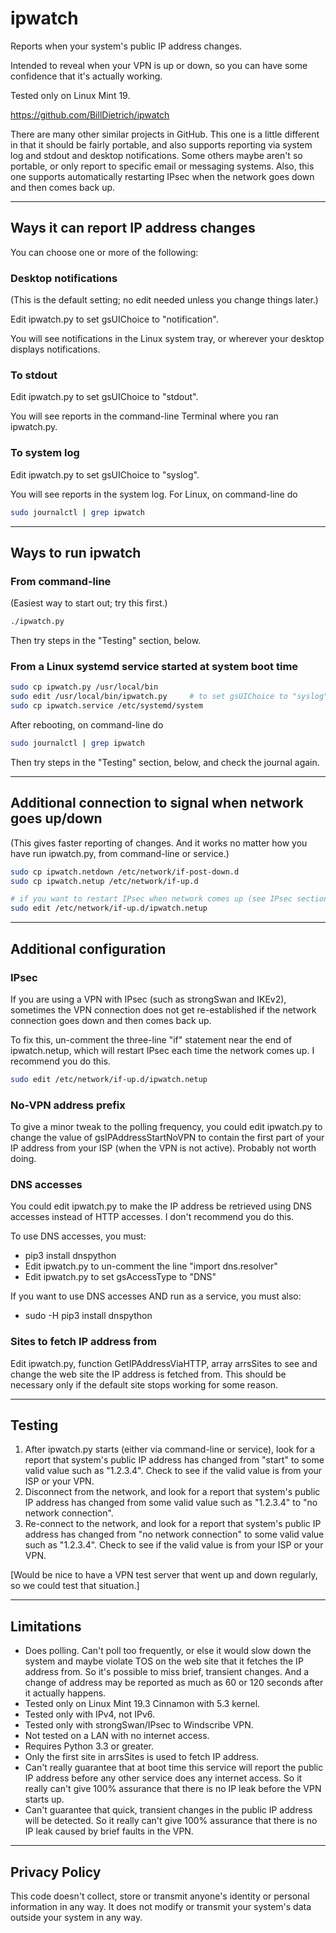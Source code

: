 # ipwatch
Reports when your system's public IP address changes.

Intended to reveal when your VPN is up or down, so you can have some confidence that it's actually working.

Tested only on Linux Mint 19.

https://github.com/BillDietrich/ipwatch

There are many other similar projects in GitHub.  This one is a little different in that it should be fairly portable, and also supports reporting via system log and stdout and desktop notifications.  Some others maybe aren't so portable, or only report to specific email or messaging systems.  Also, this one supports automatically restarting IPsec when the network goes down and then comes back up.

---

## Ways it can report IP address changes

You can choose one or more of the following:

### Desktop notifications
(This is the default setting; no edit needed unless you change things later.)

Edit ipwatch.py to set gsUIChoice to "notification".

You will see notifications in the Linux system tray, or wherever your desktop displays notifications.

### To stdout
Edit ipwatch.py to set gsUIChoice to "stdout".

You will see reports in the command-line Terminal where you ran ipwatch.py.

### To system log
Edit ipwatch.py to set gsUIChoice to "syslog".

You will see reports in the system log.  For Linux, on command-line do
```bash
sudo journalctl | grep ipwatch
```

---

## Ways to run ipwatch

### From command-line
(Easiest way to start out; try this first.)

```bash
./ipwatch.py
```

Then try steps in the "Testing" section, below.

### From a Linux systemd service started at system boot time
```bash
sudo cp ipwatch.py /usr/local/bin
sudo edit /usr/local/bin/ipwatch.py		# to set gsUIChoice to "syslog".
sudo cp ipwatch.service /etc/systemd/system
```

After rebooting, on command-line do
```bash
sudo journalctl | grep ipwatch
```
Then try steps in the "Testing" section, below, and check the journal again.

---

## Additional connection to signal when network goes up/down
(This gives faster reporting of changes.  And it works no matter how you have run ipwatch.py, from command-line or service.)

```bash
sudo cp ipwatch.netdown /etc/network/if-post-down.d
sudo cp ipwatch.netup /etc/network/if-up.d

# if you want to restart IPsec when network comes up (see IPsec section):
sudo edit /etc/network/if-up.d/ipwatch.netup
```

---

## Additional configuration

### IPsec
If you are using a VPN with IPsec (such as strongSwan and IKEv2), sometimes the VPN connection does not get re-established if the network connection goes down and then comes back up.

To fix this, un-comment the three-line "if" statement near the end of ipwatch.netup, which will restart IPsec each time the network comes up.  I recommend you do this.
```bash
sudo edit /etc/network/if-up.d/ipwatch.netup
```

### No-VPN address prefix
To give a minor tweak to the polling frequency, you could edit ipwatch.py to change the value of gsIPAddressStartNoVPN to contain the first part of your IP address from your ISP (when the VPN is not active).  Probably not worth doing.

### DNS accesses
You could edit ipwatch.py to make the IP address be retrieved using DNS accesses instead of HTTP accesses.  I don't recommend you do this.

To use DNS accesses, you must:
* pip3 install dnspython
* Edit ipwatch.py to un-comment the line "import dns.resolver"
* Edit ipwatch.py to set gsAccessType to "DNS"

If you want to use DNS accesses AND run as a service, you must also:
* sudo -H pip3 install dnspython

### Sites to fetch IP address from
Edit ipwatch.py, function GetIPAddressViaHTTP, array arrsSites to see and change the web site the IP address is fetched from.  This should be necessary only if the default site stops working for some reason.

---

## Testing
1. After ipwatch.py starts (either via command-line or service), look for a report that system's public IP address has changed from "start" to some valid value such as "1.2.3.4".  Check to see if the valid value is from your ISP or your VPN.
2. Disconnect from the network, and look for a report that system's public IP address has changed from some valid value such as "1.2.3.4" to "no network connection".
3. Re-connect to the network, and look for a report that system's public IP address has changed from "no network connection" to some valid value such as "1.2.3.4".  Check to see if the valid value is from your ISP or your VPN.

[Would be nice to have a VPN test server that went up and down regularly, so we could test that situation.]

---

## Limitations
* Does polling.  Can't poll too frequently, or else it would slow down the system and maybe violate TOS on the web site that it fetches the IP address from.  So it's possible to miss brief, transient changes.  And a change of address may be reported as much as 60 or 120 seconds after it actually happens.
* Tested only on Linux Mint 19.3 Cinnamon with 5.3 kernel.
* Tested only with IPv4, not IPv6.
* Tested only with strongSwan/IPsec to Windscribe VPN.
* Not tested on a LAN with no internet access.
* Requires Python 3.3 or greater.
* Only the first site in arrsSites is used to fetch IP address.
* Can't really guarantee that at boot time this service will report the public IP address before any other service does any internet access.  So it really can't give 100% assurance that there is no IP leak before the VPN starts up.
* Can't guarantee that quick, transient changes in the public IP address will be detected.  So it really can't give 100% assurance that there is no IP leak caused by brief faults in the VPN.

---

## Privacy Policy
This code doesn't collect, store or transmit anyone's identity or personal information in any way.  It does not modify or transmit your system's data outside your system in any way.
